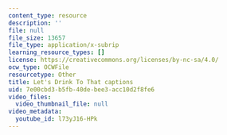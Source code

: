 ```yaml
---
content_type: resource
description: ''
file: null
file_size: 13657
file_type: application/x-subrip
learning_resource_types: []
license: https://creativecommons.org/licenses/by-nc-sa/4.0/
ocw_type: OCWFile
resourcetype: Other
title: Let's Drink To That captions
uid: 7e00cbd3-b5fb-40de-bee3-acc10d2f8fe6
video_files:
  video_thumbnail_file: null
video_metadata:
  youtube_id: l73yJ16-HPk
---
```

